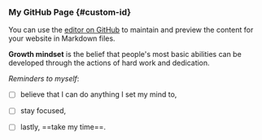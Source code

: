 ### My GitHub Page {#custom-id}

You can use the [editor on GitHub](https://github.com/khill365/reading-notes/edit/gh-pages/index.md) to maintain and preview the content for your website in Markdown files.

**Growth mindset** is the belief that people's most basic abilities can be developed through the actions of hard work and dedication.

*Reminders to myself*: 
- [ ]  believe that I can do anything I set my mind to,
- [ ]  stay focused,
- [ ]  lastly, ==take my time==.



